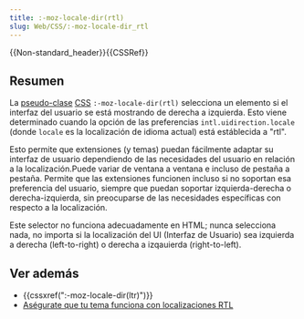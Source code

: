 ```yaml
---
title: :-moz-locale-dir(rtl)
slug: Web/CSS/:-moz-locale-dir_rtl
---
```


{{Non-standard_header}}{{CSSRef}}

## Resumen

La [pseudo-clase](/es/docs/Web/CSS/Pseudo-classes) [CSS](/es/docs/Web/CSS) `:-moz-locale-dir(rtl)` selecciona un elemento si el interfaz del usuario se está mostrando de derecha a izquierda. Esto viene determinado cuando la opción de las preferencias `intl.uidirection.locale` (donde `locale` es la localización de idioma actual) está estáblecida a "rtl".

Esto permite que extensiones (y temas) puedan fácilmente adaptar su interfaz de usuario dependiendo de las necesidades del usuario en relación a la localización.Puede variar de ventana a ventana e incluso de pestaña a pestaña. Permite que las extensiones funcionen incluso si no soportan esa preferencia del usuario, siempre que puedan soportar izquierda-derecha o derecha-izquierda, sin preocuparse de las necesidades específicas con respecto a la localización.

Este selector no funciona adecuadamente en HTML; nunca selecciona nada, no importa si la localización del UI (Interfaz de Usuario) sea izquierda a derecha (left-to-right) o derecha a izqauierda (right-to-left).

## Ver además

- {{cssxref(":-moz-locale-dir(ltr)")}}
- [Aségurate que tu tema funciona con localizaciones RTL](/es/docs/Making_Sure_Your_Theme_Works_with_RTL_Locales)
